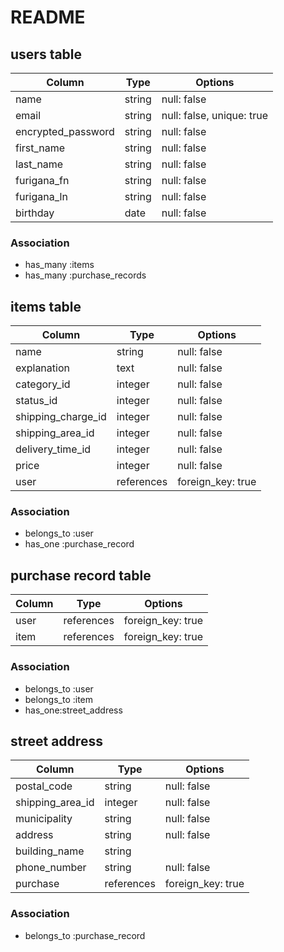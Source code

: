 # README

## users table

|Column              |Type                 |Options                    |
|--------------------|---------------------|---------------------------|
| name               | string              | null: false               |
| email              | string              | null: false, unique: true |
| encrypted_password | string              | null: false               |
| first_name         | string              | null: false               |
| last_name          | string              | null: false               |
| furigana_fn        | string              | null: false               |
| furigana_ln        | string              | null: false               |
| birthday           | date                | null: false               |

### Association

* has_many :items
* has_many :purchase_records

## items table

|Column              |Type                 |Options                  |
|--------------------|---------------------|-------------------------|
| name               | string              | null: false             |
| explanation        | text                | null: false             |
| category_id        | integer             | null: false             |
| status_id          | integer             | null: false             |
| shipping_charge_id | integer             | null: false             |
| shipping_area_id   | integer             | null: false             |
| delivery_time_id   | integer             | null: false             |
| price              | integer             | null: false             |
| user               | references          | foreign_key: true       |

### Association

* belongs_to :user
* has_one :purchase_record

## purchase record table

|Column              |Type                 |Options                  |
|--------------------|---------------------|-------------------------|
| user               | references          | foreign_key: true       |
| item               | references          | foreign_key: true       |

### Association

* belongs_to :user
* belongs_to :item
* has_one:street_address

## street address

|Column              |Type                 |Options                  |
|--------------------|---------------------|-------------------------|
| postal_code        | string              | null: false             |
| shipping_area_id   | integer             | null: false             |
| municipality       | string              | null: false             |
| address            | string              | null: false             |
| building_name      | string              |                         |
| phone_number       | string              | null: false             |
| purchase           | references          | foreign_key: true       |

### Association

* belongs_to :purchase_record
